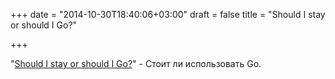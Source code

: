 +++
date = "2014-10-30T18:40:06+03:00"
draft = false
title = "Should I stay or should I Go?"

+++

<p>&quot;<a href="http://www.kreuzwerker.de/en/blog/posts/should-i-stay-or-should-i-go/">Should I stay or should I Go?</a>&quot; - Стоит ли использовать Go.</p>

